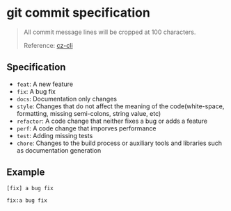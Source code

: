 # git commit specification

> All commit message lines will be cropped at 100 characters.
>
> Reference: [cz-cli](https://github.com/commitizen/cz-cli)

## Specification

- `feat`: A new feature
- `fix`: A bug fix
- `docs`: Documentation only changes
- `style`: Changes that do not affect the meaning of the code(white-space, formatting, missing semi-colons, string value, etc)
- `refactor`: A code change that neither fixes a bug or adds a feature
- `perf`: A code change that imporves performance
- `test`: Adding missing tests
- `chore`: Changes to the build process or auxiliary tools and libraries such as documentation generation

## Example

```text
[fix] a bug fix

fix:a bug fix
```
